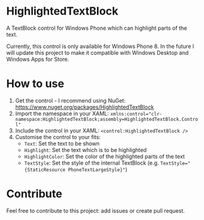HighlightedTextBlock
====================

A TextBlock control for Windows Phone which can highlight parts of the text.

Currently, this control is only available for Windows Phone 8. In the future I will update this
project to make it compatible with Windows Desktop and Windows Apps for Store.

# How to use

1. Get the control - I recommend using NuGet: https://www.nuget.org/packages/HighlightedTextBlock
2. Import the namespace in your XAML: `xmlns:control="clr-namespace:HighlightedTextBlock;assembly=HighlightedTextBlock.Control"`
3. Include the control in your XAML: `<control:HighlightedTextBlock />`
4. Customise the control to your fits:
	- `Text`: Set the text to be shown
	- `Highlight`: Set the text which is to be highlighted
	- `HighlightColor`: Set the color of the highlighted parts of the text
	- `TextStyle`: Set the style of the internal TextBlock (e.g. `TextStyle="{StaticResource PhoneTextLargeStyle}"`)
	
# Contribute
Feel free to contribute to this project: add issues or create pull request.